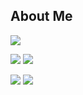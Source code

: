 ## About Me
![](http://github-profile-summary-cards.vercel.app/api/cards/profile-details?username=s-hirata0831&theme=2077)

![](http://github-profile-summary-cards.vercel.app/api/cards/repos-per-language?username=s-hirata0831&theme=2077)
![](http://github-profile-summary-cards.vercel.app/api/cards/most-commit-language?username=s-hirata0831&theme=2077)

![](http://github-profile-summary-cards.vercel.app/api/cards/stats?username=s-hirata0831&theme=2077)
![](http://github-profile-summary-cards.vercel.app/api/cards/productive-time?username=s-hirata0831&theme=2077&utcOffset=8)
